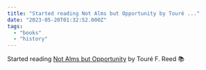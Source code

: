```yaml
---
title: "Started reading Not Alms but Opportunity by Touré ..."
date: "2023-05-20T01:32:52.000Z"
tags: 
  - "books"
  - "history"
---
```


Started reading [Not Alms but Opportunity](https://micro.blog/books/9780807888544) by Touré F. Reed 📚

